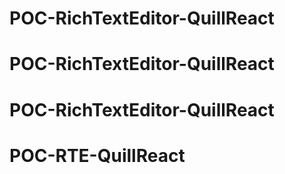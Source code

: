 # POC-RichTextEditor-QuillReact
# POC-RichTextEditor-QuillReact
# POC-RichTextEditor-QuillReact
# POC-RTE-QuillReact
